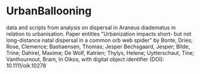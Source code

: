 # UrbanBallooning
data and scripts from analysis on dispersal in Araneus diadematus in relation to urbanisation. 
Paper entitles "Urbanization impacts short- but not long-distance natal dispersal in a common orb web spider" by Bonte, Dries; Rose, Clemence; Bastiaensen, Thomas; Jesper Bechsgaard, Jesper; Bilde, Trine; Dahirel, Maxime; De Wolf, Katrien; Thylys, Helene; Uytterschaut, Tine; Vanthournout, Bram, 
In Oikos, with digital object identifier (DOI):
10.1111/oik.10278

